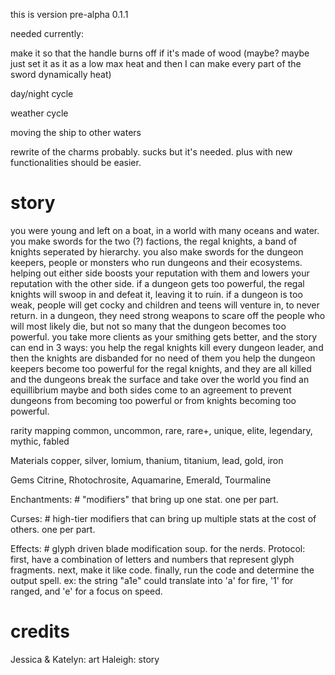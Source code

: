 this is version pre-alpha 0.1.1

needed currently:

make it so that the handle burns off if it's made of wood (maybe? maybe just set it as it as a low max heat and then I can make every part of the sword dynamically heat)

day/night cycle

weather cycle

moving the ship to other waters

rewrite of the charms probably. sucks but it's needed. plus with new functionalities should be easier.




# story
you were young and left on a boat, in a world with many oceans and water. you make swords for the two (?) factions, 
the regal knights, a band of knights seperated by hierarchy. you also make swords for the dungeon keepers, people 
or monsters who run dungeons and their ecosystems. helping out either side boosts your reputation with them and 
lowers your reputation with the other side.
if a dungeon gets too powerful, the regal knights will swoop in and defeat it, leaving it to ruin. if a dungeon 
is too weak, people will get cocky and children and teens will venture in, to never return.
in a dungeon, they need strong weapons to scare off the people who will most likely die, but not so many that 
the dungeon becomes too powerful.
you take more clients as your smithing gets better, and the story can end in 3 ways:
you help the regal knights kill every dungeon leader, and then the knights are disbanded for no need of them
you help the dungeon keepers become too powerful for the regal knights, and they are all killed and the dungeons 
break the surface and take over the world
you find an equillibrium maybe and both sides come to an agreement to prevent dungeons from becoming too powerful 
or from knights becoming too powerful.


rarity mapping
common, uncommon, rare, rare+, unique, elite, legendary, mythic, fabled

Materials
copper, silver, lomium, thanium, titanium, lead, gold, iron

Gems
Citrine, Rhotochrosite, Aquamarine, Emerald, Tourmaline

Enchantments: # "modifiers" that bring up one stat. one per part.


Curses: # high-tier modifiers that can bring up multiple stats at the cost of others. one per part.


Effects: # glyph driven blade modification soup. for the nerds.
Protocol:
first, have a combination of letters and numbers that represent glyph fragments. next, make it like code. finally, run the code and determine the output spell.
ex:
the string "a1e" could translate into 'a' for fire, '1' for ranged, and 'e' for a focus on speed.



# credits
Jessica & Katelyn: art
Haleigh: story